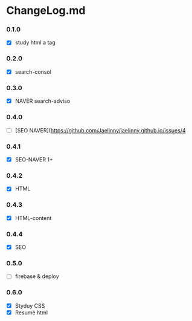 # ChangeLog.md


### 0.1.0
- [x] study html a tag

### 0.2.0
- [x] search-consol

### 0.3.0
- [x] NAVER search-adviso

### 0.4.0
- [ ] [SEO NAVER](https://github.com/Jaelinny/jaelinny.github.io/issues/4

### 0.4.1
- [x] SEO-NAVER 1+

### 0.4.2
- [x] HTML

### 0.4.3
- [x] HTML-content

### 0.4.4
- [x] SEO

### 0.5.0
- [ ] firebase & deploy

### 0.6.0
- [x] Styduy CSS
- [x] Resume html
